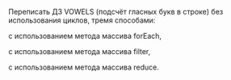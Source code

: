 Переписать ДЗ VOWELS (подсчёт гласных букв в строке) без использования циклов, тремя способами:

с использованием метода массива forEach,

с использованием метода массива filter,

с использованием метода массива reduce.
